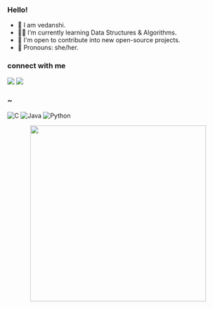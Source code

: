 ### Hello!




- 🍄 I am vedanshi.
- 👩‍💻 I’m currently learning Data Structures & Algorithms.
- 🚀 I'm open to contribute into new open-source projects.
- 🌱 Pronouns: she/her.

### connect with me
<p>
<a href="https://discordapp.com/tokio#7761/" target="_blank" rel="noopener noreferrer"><img src="https://img.shields.io/badge/Discord-tokio%20-purple?logo=Discord&logoColor=white&color=blue" /></a>
<a href="https://twitter.com/vedanshi555/" target="_blank" rel="noopener noreferrer"><img src="https://img.shields.io/badge/Twitter-vedanshi555-white?logo=twitter&logoColor=blue&color=blue"" /></a>
</p>

### ~
![C](https://img.shields.io/badge/c-%2300599C.svg?style=for-the-badge&logo=c&logoColor=white)
![Java](https://img.shields.io/badge/java-%23ED8B00.svg?style=for-the-badge&logo=java&logoColor=white)
![Python](https://img.shields.io/badge/python-3670A0?style=for-the-badge&logo=python&logoColor=ffdd54)

<div align="center">
<img width="400px" src="https://github-readme-streak-stats.herokuapp.com?user=vedanshi555&theme=highcontrast&hide_border=true)](https://git.io/streak-stats" />
</div>
